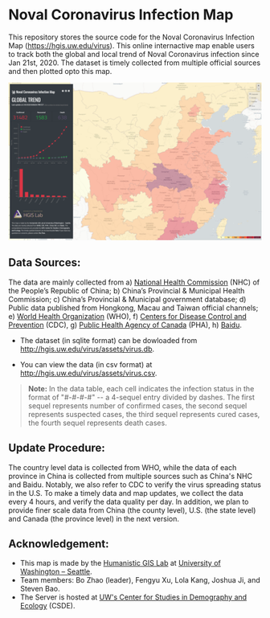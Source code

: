 #  Noval Coronavirus Infection Map

This repository stores the source code for the Noval Coronavirus Infection Map (https://hgis.uw.edu/virus). This online internactive map enable users to track both the global and local trend of Noval Coronavirus infection since Jan 21st, 2020. The dataset is timely collected from multiple official sources and then plotted opto this map.



![](img/interface.png)

## Data Sources:
The data are mainly collected from a) [National Health Commission](http://en.nhc.gov.cn/) (NHC) of the People’s Republic of China; b) China’s Provincial & Municipal Health Commission; c) China’s Provincial & Municipal government database; d) Public data published from Hongkong, Macau and Taiwan official channels; e) [World Health Organization](https://www.who.int/emergencies/diseases/novel-coronavirus-2019/situation-reports/) (WHO), f) [Centers for Disease Control and Prevention](https://www.cdc.gov/coronavirus/) (CDC), g) [Public Health Agency of Canada](https://www.canada.ca/en/public-health.html) (PHA), h) [Baidu](https://voice.baidu.com/act/newpneumonia/newpneumonia).

- The dataset (in sqlite format) can be dowloaded from http://hgis.uw.edu/virus/assets/virus.db.

- You can view the data (in csv format) at http://hgis.uw.edu/virus/assets/virus.csv.

> **Note:** In the data table, each cell indicates the infection status in the format of "#-#-#-#" -- a 4-sequel entry divided by dashes. The first sequel represents number of confirmed cases, the second sequel represents suspected cases, the third sequel represents cured cases, the fourth sequel represents death cases.

## 	Update Procedure:

The country level data is collected from WHO, while the data of each province in China is collected from multiple sources such as China's NHC and Baidu. Notably, we also refer to CDC to verify the virus spreading status in the U.S. To make a timely data and map updates, we collect the data every 4 hours, and verify the data quality per day. In addition, we plan to provide finer scale data from China (the county level), U.S. (the state level) and Canada (the province level) in the next version.

## Acknowledgement:

-  This map is made by the [Humanistic GIS Lab](https://hgis.uw.edu) at [University of Washington – Seattle](https://www.uw.edu). 
- Team members: Bo Zhao (leader), Fengyu Xu, Lola Kang, Joshua Ji, and Steven Bao.
- The Server is hosted at [UW's Center for Studies in Demography and Ecology](https://csde.washington.edu/) (CSDE).
